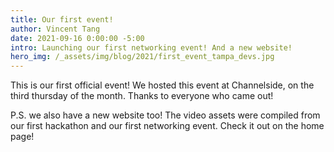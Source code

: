```yaml
---
title: Our first event!
author: Vincent Tang
date: 2021-09-16 0:00:00 -5:00
intro: Launching our first networking event! And a new website!
hero_img: /_assets/img/blog/2021/first_event_tampa_devs.jpg
---
```


This is our first official event! We hosted this event at Channelside, on the third thursday of the month. Thanks to everyone who came out!

P.S. we also have a new website too! The video assets were compiled from our first hackathon and our first networking event. Check it out on the home page!

